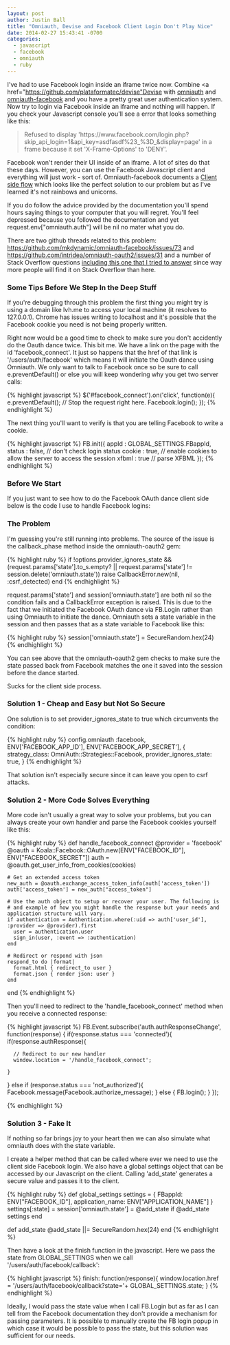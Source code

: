 ```yaml
---
layout: post
author: Justin Ball
title: "Omniauth, Devise and Facebook Client Login Don't Play Nice"
date: 2014-02-27 15:43:41 -0700
categories:
  - javascript
  - facebook
  - omniauth
  - ruby
---
```


I've had to use Facebook login inside an iframe twice now. Combine <a href="https://github.com/plataformatec/devise"Devise</a>
with <a href="https://github.com/intridea/omniauth">omniauth</a> and <a href="https://github.com/mkdynamic/omniauth-facebook">omniauth-facebook</a> and you have a
pretty great user authentication system. Now try to login via Facebook inside an iframe and nothing will happen. If you check your Javascript console you'll see a error
that looks something like this:

<blockquote>
  Refused to display 'https://www.facebook.com/login.php?skip_api_login=1&api_key=asdfasdf%23_%3D_&display=page' in a frame because it set 'X-Frame-Options' to 'DENY'.
</blockquote>

Facebook won't render their UI inside of an iframe. A lot of sites do that these days. However, you can use the Facebook Javascript client and everything will
just work - sort of. Omniauth-facebook documents a <a href="https://github.com/mkdynamic/omniauth-facebook#client-side-flow">Client side flow</a> which looks like the
perfect solution to our problem but as I've learned it's not rainbows and unicorns.

If you do follow the advice provided by the documentation you'll spend hours saying things to your computer that you will regret. You'll feel depressed because you
followed the documentation and yet request.env["omniauth.auth"] will be nil no mater what you do.

There are two github threads related to this problem: <a href="https://github.com/mkdynamic/omniauth-facebook/issues/73">https://github.com/mkdynamic/omniauth-facebook/issues/73</a>
and <a href="https://github.com/intridea/omniauth-oauth2/issues/31">https://github.com/intridea/omniauth-oauth2/issues/31</a> and a number of Stack Overflow questions
<a href="http://stackoverflow.com/questions/10320320/facebook-javascript-sdk-and-omniauth/22082218#22082218">including this one that I tried to answer</a> since way
more people will find it on Stack Overflow than here.

<h3>Some Tips Before We Step In the Deep Stuff</h3>

If you're debugging through this problem the first thing you might try is using a domain like lvh.me to access your local machine (it resolves to 127.0.0.1). Chrome
has issues writing to localhost and it's possible that the Facebook cookie you need is not being properly written.

Right now would be a good time to check to make sure you don't accidently do the Oauth dance twice. This bit me. We have a link on the page with the id 'facebook_connect'.
It just so happens that the href of that link is '/users/auth/facebook' which means it will initiate the Oauth dance using Omniauth. We only want to talk to Facebook once
so be sure to call e.preventDefault() or else you will keep wondering why you get two server calls:

{% highlight javascript %}
$('#facebook_connect').on('click', function(e){
  e.preventDefault(); // Stop the request right here.
  Facebook.login();
});
{% endhighlight %}

The next thing you'll want to verify is that you are telling Facebook to write a cookie.

{% highlight javascript %}
FB.init({
  appId      : GLOBAL_SETTINGS.FBappId,
  status     : false, // don't check login status
  cookie     : true, // enable cookies to allow the server to access the session
  xfbml      : true  // parse XFBML
});
{% endhighlight %}


<h3>Before We Start</h3>
If you just want to see how to do the Facebook OAuth dance client side below is the code I use to handle Facebook logins:
<script src="https://gist.github.com/jbasdf/9262863.js"></script>

<h3>The Problem</h3>
I'm guessing you're still running into problems. The source of the issue is the callback_phase method inside the omniauth-oauth2 gem:

{% highlight ruby %}
if !options.provider_ignores_state && (request.params['state'].to_s.empty? || request.params['state'] != session.delete('omniauth.state'))
   raise CallbackError.new(nil, :csrf_detected)
end
{% endhighlight %}

request.params['state'] and session['omniauth.state'] are both nil so the condition fails and a CallbackError exception is raised. This is due
to the fact that we initiated the Facebook OAuth dance via FB.Login rather than using Omniauth to initiate the dance. Omniauth sets a state variable in the session
and then passes that as a state variable to Facebook like this:

{% highlight ruby %}
session['omniauth.state'] = SecureRandom.hex(24)
{% endhighlight %}

You can see above that the omniauth-oauth2 gem checks to make sure the state passed back from Facebook matches the one it saved into the session before
the dance started.

Sucks for the client side process.

<h3>Solution 1 - Cheap and Easy but Not So Secure</h3>
One solution is to set provider_ignores_state to true which circumvents the condition:

{% highlight ruby %}
config.omniauth :facebook, ENV['FACEBOOK_APP_ID'], ENV['FACEBOOK_APP_SECRET'], {
  strategy_class: OmniAuth::Strategies::Facebook,
  provider_ignores_state: true,
}
{% endhighlight %}

That solution isn't especially secure since it can leave you open to csrf attacks.


<h3>Solution 2 - More Code Solves Everything</h3>
More code isn't usually a great way to solve your problems, but you can always create your own handler and parse the Facebook cookies yourself like this:

{% highlight ruby %}
def handle_facebook_connect
    @provider = 'facebook'
    @oauth = Koala::Facebook::OAuth.new(ENV["FACEBOOK_ID"], ENV["FACEBOOK_SECRET"])
    auth = @oauth.get_user_info_from_cookies(cookies)

    # Get an extended access token
    new_auth = @oauth.exchange_access_token_info(auth['access_token'])
    auth['access_token'] = new_auth["access_token"]

    # Use the auth object to setup or recover your user. The following is
    # and example of how you might handle the response but your needs and application structure will vary.
    if authentication = Authentication.where(:uid => auth['user_id'], :provider => @provider).first
      user = authentication.user
      sign_in(user, :event => :authentication)
    end

    # Redirect or respond with json
    respond_to do |format|
      format.html { redirect_to user }
      format.json { render json: user }
    end
end
{% endhighlight %}

Then you'll need to redirect to the 'handle_facebook_connect' method when you receive a connected response:

{% highlight javascript %}
FB.Event.subscribe('auth.authResponseChange', function(response) {
  if(response.status === 'connected'){
    if(response.authResponse){

      // Redirect to our new handler
      window.location = '/handle_facebook_connect';

    }
  } else if (response.status === 'not_authorized'){
    Facebook.message(Facebook.authorize_message);
  } else {
    FB.login();
  }
 });

{% endhighlight %}


<h3>Solution 3 - Fake It</h3>
If nothing so far brings joy to your heart then we can also simulate what omniauth does with the state variable.

I create a helper method that can be called where ever we need to use the client side Facebook login. We also have a global settings object
that can be accessed by our Javascript on the client. Calling 'add_state' generates a secure value and passes it to the client.

{% highlight ruby %}
def global_settings
    settings = {
      FBappId: ENV["FACEBOOK_ID"],
      application_name: ENV["APPLICATION_NAME"]
    }
    settings[:state] = session['omniauth.state'] = @add_state if @add_state
    settings
  end

  def add_state
    @add_state ||= SecureRandom.hex(24)
  end
{% endhighlight %}

Then have a look at the finish function in the javascript. Here we pass the state from GLOBAL_SETTINGS when we call '/users/auth/facebook/callback':

{% highlight javascript %}
finish: function(response){
    window.location.href = '/users/auth/facebook/callback?state='+ GLOBAL_SETTINGS.state;
}
{% endhighlight %}

Ideally, I would pass the state value when I call FB.Login but as far as I can tell from the Facebook documentation they don't provide
a mechanism for passing parameters. It is possible to manually create the FB login popup in which case it would be possible to pass the state, but
this solution was sufficient for our needs.
